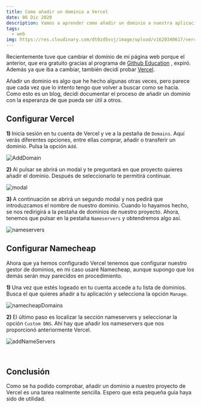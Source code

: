 ```yaml
---
title: Como añadir un dominio a Vercel
date: 06 Dic 2020
description: Vamos a aprender como añadir un dominio a nuestra aplicación en Vercel.
tags:
  - web
img: https://res.cloudinary.com/dt0zd5vvj/image/upload/v1620340617/vercel_hixzr7.png
---
```


Recientemente tuve que cambiar el dominio de mi página web porque el anterior, que era gratuito gracias al programa de [Github Education](https://education.github.com/) , expiró. Además ya que iba a cambiar, también decidí probar [Vercel](https://vercel.com/).

Añadir un dominio es algo que he hecho algunas otras veces, pero parece que cada vez que lo intento tengo que volver a buscar como se hacía. Como esto es un blog, decidí documentar el proceso de añadir un dominio con la esperanza de que pueda ser útil a otros.

## Configurar Vercel

<strong> 1) </strong> Inicia sesión en tu cuenta de Vercel y ve a la pestaña de `Domains`. Aquí verás diferentes opciones, entre ellas comprar, añadir o transferir un
dominio. Pulsa la opción `Add`.

![AddDomain](https://res.cloudinary.com/dt0zd5vvj/image/upload/v1607283396/vercel1_tr9cd6.png)

<strong> 2) </strong> Al pulsar se abrirá un modal y te preguntará en que proyecto quieres añadir el dominio. Después de seleccionarlo te permitirá continuar.

![modal](https://res.cloudinary.com/dt0zd5vvj/image/upload/v1607283396/vercel2_gmzpip.png)

<strong> 3) </strong> A continuación se abrirá un segundo modal y nos pedirá que introduzcamos el nombre de nuestro dominio. Cuando lo hayamos hecho, se nos redirigirá
a la pestaña de dominios de nuestro proyecto. Ahora, tenemos que pulsar en la pestaña `Nameservers` y obtendremos algo así.

![nameservers](https://res.cloudinary.com/dt0zd5vvj/image/upload/v1607284312/vercel3_u6cnnk.png)

## Configurar Namecheap

Ahora que ya hemos configurado Vercel tenemos que configurar nuestro gestor de dominios, en mi caso usaré Namecheap, aunque supongo que
los demás serán muy parecidos en procedimiento.

<strong> 1) </strong> Una vez que estés logeado en tu cuenta accede a tu lista de dominios. Busca el que quieres añadir a tu aplicación y selecciona la opción `Manage`.

![namecheapDomains](https://res.cloudinary.com/dt0zd5vvj/image/upload/v1607285046/namecheap1_ifupcb.png)

<strong> 2) </strong> El último paso es localizar la sección nameservers y seleccionar la opción `Custom DNS`. Ahí hay que añadir los nameservers que nos proporcionó
anteriormente Vercel.

![addNameServers](https://res.cloudinary.com/dt0zd5vvj/image/upload/v1607285256/namecheap2_ozhj19.png)

<br/>

## Conclusión

Como se ha podido comprobar, añadir un dominio a nuestro proyecto de Vercel es una tarea realmente sencilla.
Espero que esta pequeña guía haya sido de utilidad.
